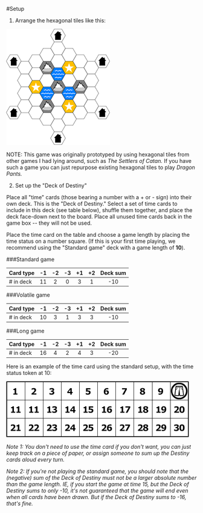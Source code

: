 #Setup

1. Arrange the hexagonal tiles like this:

  ![Dragon Pants board](/dragon_pants/images/map_small.png)
  
  NOTE: This game was originally prototyped by using hexagonal tiles from other games I had lying around, such as *The Settlers of Catan.* If you have such a game you can just repurpose existing hexagonal tiles to play *Dragon Pants.*

2. Set up the "Deck of Destiny"

  Place all "time" cards (those bearing a number with a + or - sign) into their own deck. This is the "Deck of Destiny." Select a set of time cards to include in this deck (see table below), shuffle them together, and place the deck face-down next to the board. Place all unused time cards back in the game box -- they will not be used.
  
   Place the time card on the table and choose a game length by placing the time status on a number square. (If this is your first time playing, we recommend using the "Standard game" deck with a game length of **10**).
  
  ###Standard game
  
 | Card type |   -1  |    -2 |    -3 |    +1 |    +2 | Deck sum |
 | --------  | :---: | :---: | :---: | :---: | :---: | :------: |
 | # in deck |   11  |     2 |     0 |     3 |     1 |   -10    |
 
  ###Volatile game
  
 | Card type |   -1  |    -2 |    -3 |    +1 |    +2 | Deck sum |
 | --------  | :---: | :---: | :---: | :---: | :---: | :------: |
 | # in deck |   10  |     3 |     1 |     3 |     3 |   -10    |
  
  ###Long game
  
 | Card type |   -1  |    -2 |    -3 |    +1 |    +2 | Deck sum |
 | --------  | :---: | :---: | :---: | :---: | :---: | :------: |
 | # in deck |   16  |     4 |     2 |     4 |     3 |   -20    |

 Here is an example of the time card using the standard setup, with the time status token at 10:
 
 ![Time card with time status token placed at 10](/dragon_pants/images/time_card_small_example.png)

 *Note 1: You don't need to use the time card if you don't want, you can just keep track on a piece of paper, or assign someone to sum up the Destiny cards aloud every turn.*

 *Note 2: If you're not playing the standard game, you should note that the (negative) sum of the Deck of Destiny must not be a larger absolute number than the game length. IE, if you start the game at time 15, but the Deck of Destiny sums to only -10, it's not guaranteed that the game will end even when all cards have been drawn. But if the Deck of Destiny sums to -16, that's fine.*  
